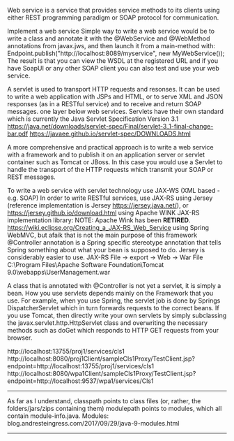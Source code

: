 
Web service is a
	service that provides
		service methods
		to its clients
			using either
				REST programming paradigm or
				SOAP protocol for communication.

Implement a web service
	Simple way to write a web service would be to
		write a class and
		annotate it with the @WebService and @WebMethod annotations from javax.jws, and
			then launch it from a main-method with:
				Endpoint.publish("http://localhost:8089/myservice", new MyWebService());
			The result is that you can view the WSDL at the registered URL and
				if you have SoapUI or any other SOAP client
					you can also test and
					use your web service.

A servlet is used
	to transport HTTP requests and resonses.
	It can be used
		to write a web application with JSPs and HTML, or
		to serve XML and JSON responses (as in a RESTful service) and
		to receive and return SOAP messages.
			one layer below web services.
		Servlets have their own standard which is currently the Java Servlet Specification Version 3.1
			https://java.net/downloads/servlet-spec/Final/servlet-3_1-final-change-bar.pdf
			https://javaee.github.io/servlet-spec/DOWNLOADS.html

A more comprehensive and practical approach is
	to write a web service with a framework and
	to publish it on an application server or servlet container
		such as Tomcat or JBoss.
			In this case you would use a
				Servlet to handle the transport of the HTTP requests
					which transmit your SOAP or REST messages.

To write a web service with servlet technology
	use
		JAX-WS (XML based - e.g. SOAP)
In order to write RESTful services,
	use
		JAX-RS
			using Jersey
				(reference implementation is Jersey https://jersey.java.net/), or
					https://jersey.github.io/download.html
			using Apache WINK JAX-RS implementation library:
				NOTE: Apache Wink has been **RETIRED**.
				https://wiki.eclipse.org/Creating_a_JAX-RS_Web_Service
			using Spring WebMVC, but afaik that is not the main purpose of this framework
					@Controller annotation is a Spring specific stereotype annotation that tells Spring something about what your bean is supposed to do.
				Jersey is considerably easier to use.
				JAX-RS
					File → export → Web → War File
						C:\Program Files\Apache Software Foundation\Tomcat 9.0\webapps\UserManagement.war

A class that is annotated with @Controller is not yet a servlet, it is simply a bean.
How you use servlets depends mainly on the Framework that you use.
	For example, when you use Spring, the servlet job is done by Springs DispatcherServlet which in turn forwards requests to the correct beans.
	If you use Tomcat, then
		directly write your own servlets
		by simply 
			subclassing the javax.servlet.http.HttpServlet class and
			overwriting the necessary methods
				such as doGet which responds to HTTP GET requests from your browser.

http://localhost:13755/proj1/services/cls1
http://localhost:8080/proj1Client/sampleCls1Proxy/TestClient.jsp?endpoint=http://localhost:13755/proj1/services/cls1
http://localhost:8080/wpa1Client/sampleCls1Proxy/TestClient.jsp?endpoint=http://localhost:9537/wpa1/services/Cls1


----------------
As far as I understand,
	classpath
		points to class files (or, rather, the folders/jars/zips containing them)
	modulepath
		points to modules, which all contain module-info.java. Modules: blog.andresteingress.com/2017/09/29/java-9-modules.html

----------------
